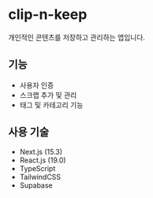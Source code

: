 # clip-n-keep

개인적인 콘텐츠를 저장하고 관리하는 앱입니다.

## 기능

- 사용자 인증
- 스크랩 추가 및 관리
- 태그 및 카테고리 기능

## 사용 기술

- Next.js (15.3)
- React.js (19.0)
- TypeScript
- TailwindCSS
- Supabase
